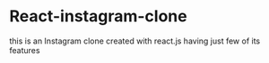 # React-instagram-clone
this is an Instagram clone created with react.js having just few of its features

